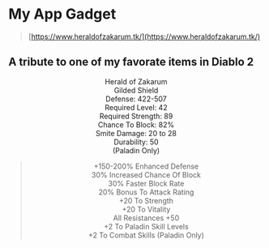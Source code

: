 # My App Gadget

> [https://www.heraldofzakarum.tk/](https://www.heraldofzakarum.tk/)

## A tribute to one of my favorate items in Diablo 2

> 
<center>Herald of Zakarum<br>
Gilded Shield<br>
Defense: 422-507<br>
Required Level: 42<br>
Required Strength: 89<br>
Chance To Block: 82%<br>
Smite Damage: 20 to 28<br>
Durability: 50<br>
(Paladin Only)<br>

> +150-200% Enhanced Defense<br>
30% Increased Chance Of Block<br>
30% Faster Block Rate<br>
20% Bonus To Attack Rating<br>
+20 To Strength<br>
+20 To Vitality<br>
All Resistances +50<br>
+2 To Paladin Skill Levels<br>
+2 To Combat Skills (Paladin Only)</center>